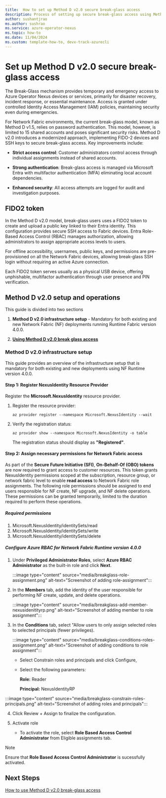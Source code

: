 ```yaml
---
title:  How to set up Method D v2.0 secure break-glass access
description: Process of setting up secure break-glass access using Method D v2.0
author: sushantjrao 
ms.author: sushrao
ms.service: azure-operator-nexus
ms.topic: how-to
ms.date: 11/04/2024
ms.custom: template-how-to, devx-track-azurecli
---
```


# Set up Method D v2.0 secure break-glass access

The Break-Glass mechanism provides temporary and emergency access to Azure Operator Nexus devices or services, primarily for disaster recovery, incident response, or essential maintenance. Access is granted under controlled Identity Access Management (IAM) policies, maintaining security even during emergencies.

For Network Fabric environments, the current break-glass model, known as Method D v1.5, relies on password authentication. This model, however, is limited to 15 shared accounts and poses significant security risks. Method D v2.0 introduces a modernized approach, implementing FIDO-2 devices and SSH keys to secure break-glass access. Key improvements include:

- **Strict access control**: Customer administrators control access through individual assignments instead of shared accounts.

- **Strong authentication**: Break-glass access is managed via Microsoft Entra with multifactor authentication (MFA) eliminating local account dependencies.

- **Enhanced security**: All access attempts are logged for audit and investigation purposes.

## FIDO2 token 

In the Method D v2.0 model, break-glass users uses a FIDO2 token to create and upload a public key linked to their Entra identity. This configuration provides secure SSH access to Fabric devices. Entra Role-Based Access Control (RBAC) manages authorization, allowing administrators to assign appropriate access levels to users.

For offline accessibility, usernames, public keys, and permissions are pre-provisioned on all the Network Fabric devices, allowing break-glass SSH login without requiring an active Azure connection.

Each FIDO2 token serves usually as a physical USB device, offering unphishable, multifactor authentication through user presence and PIN verification.

## Method D v2.0 setup and operations

This guide is divided into two sections 

1.	**Method D v2.0 infrastructure setup** - Mandatory for both existing and new Network Fabric (NF) deployments running Runtime Fabric version 4.0.0. 

2. [**Using Method D v2.0 break glass access**](howto-use-break-glass-access.md)


### Method D v2.0 infrastructure setup

This guide provides an overview of the infrastructure setup that is mandatory for both existing and new deployments using NF Runtime version 4.0.0.

#### Step 1: Register NexusIdentity Resource Provider

Register the **Microsoft.NexusIdentity** resource provider. 

1. Register the resource provider:

   ```Azure CLI
   az provider register --namespace Microsoft.NexusIdentity --wait
   ```

2. Verify the registration status:

   ```Azure CLI
   az provider show --namespace Microsoft.NexusIdentity -o table
   ```

   The registration status should display as **"Registered"**.

#### Step 2: Assign necessary permissions for Network Fabric access

As part of the **Secure Future Initiative (SFI)**, **On-Behalf-Of (OBO) tokens** are now required to grant access to customer resources. This token grants NexusIdentity permissions scoped at the subscription, resource group, or network fabric level to enable **read access** to Network Fabric role assignments. The following role permissions should be assigned to end users responsible for NF create, NF upgrade, and NF delete operations. These permissions can be granted temporarily, limited to the duration required to perform these operations.

##### Required permissions

1. Microsoft.NexusIdentity/identitySets/read
2. Microsoft.NexusIdentity/identitySets/write
3. Microsoft.NexusIdentity/identitySets/delete


##### Configure Azure RBAC for Network Fabric Runtime version 4.0.0

1. Under **Privileged Administrator Roles**, select **Azure RBAC Administrator** as the built-in role and click **Next**.

   :::image type="content" source="media/breakglass-role-assignment.png" alt-text="Screenshot of adding role-assignment":::

2. In the **Members** tab, add the identity of the user responsible for performing NF create, update, and delete operations.
   
   :::image type="content" source="media/breakglass-add-member-nexusidenitityrp.png" alt-text="Screenshot of adding member to role assignment":::

3. In the **Conditions** tab, select "Allow users to only assign selected roles to selected principals (fewer privileges).

   :::image type="content" source="media/breakglass-conditions-roles-assignment.png" alt-text="Screenshot of adding conditions to role assignment":::

   -  Select Constrain roles and principals and click Configure, 

   - Select the following parameters:

      **Role:** Reader
      
      **Principal:** NexusIdentityRP

:::image type="content" source="media/breakglass-constrain-roles-principals.png" alt-text="Screenshot of adding roles and principals":::

4. Click Review + Assign to finalize the configuration.

5. Activate role

   - To activate the role, select **Role Based Access Control Administrator** from Eligible assignments tab.

> [!NOTE]
> Ensure that **Role Based Access Control Administrator** is sucessfully activated.

## Next Steps

[How to use Method D v2.0 break-glass access](howto-use-break-glass-access.md)